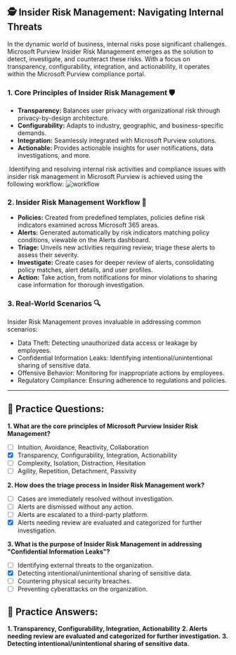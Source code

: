 ## **🕵️ Insider Risk Management: Navigating Internal Threats**

In the dynamic world of business, internal risks pose significant challenges. Microsoft Purview Insider Risk Management emerges as the solution to detect, investigate, and counteract these risks. With a focus on transparency, configurability, integration, and actionability, it operates within the Microsoft Purview compliance portal.

### **1. Core Principles of Insider Risk Management** 🛡️

- **Transparency:** Balances user privacy with organizational risk through privacy-by-design architecture.
- **Configurability:** Adapts to industry, geographic, and business-specific demands.
- **Integration:** Seamlessly integrated with Microsoft Purview solutions.
- **Actionable:** Provides actionable insights for user notifications, data investigations, and more.

 Identifying and resolving internal risk activities and compliance issues with insider risk management in Microsoft Purview is achieved using the following workflow:
![workflow](https://learn.microsoft.com/en-us/training/wwl-sci/describe-insider-risk-capabilities-microsoft-365/media/2-insider-risk-management-workflow-expanded.png#lightbox)
### **2. Insider Risk Management Workflow** 🔄

- **Policies:** Created from predefined templates, policies define risk indicators examined across Microsoft 365 areas.
- **Alerts:** Generated automatically by risk indicators matching policy conditions, viewable on the Alerts dashboard.
- **Triage:** Unveils new activities requiring review; triage these alerts to assess their severity.
- **Investigate:** Create cases for deeper review of alerts, consolidating policy matches, alert details, and user profiles.
- **Action:** Take action, from notifications for minor violations to sharing case information for thorough investigation.

### **3. Real-World Scenarios** 🔍

Insider Risk Management proves invaluable in addressing common scenarios:

- Data Theft: Detecting unauthorized data access or leakage by employees.
- Confidential Information Leaks: Identifying intentional/unintentional sharing of sensitive data.
- Offensive Behavior: Monitoring for inappropriate actions by employees.
- Regulatory Compliance: Ensuring adherence to regulations and policies.

---

## **🧠 Practice Questions:**

**1. What are the core principles of Microsoft Purview Insider Risk Management?**
   - [ ] Intuition, Avoidance, Reactivity, Collaboration
   - [x] Transparency, Configurability, Integration, Actionability
   - [ ] Complexity, Isolation, Distraction, Hesitation
   - [ ] Agility, Repetition, Detachment, Passivity

**2. How does the triage process in Insider Risk Management work?**
   - [ ] Cases are immediately resolved without investigation.
   - [ ] Alerts are dismissed without any action.
   - [ ] Alerts are escalated to a third-party platform.
   - [x] Alerts needing review are evaluated and categorized for further investigation.

**3. What is the purpose of Insider Risk Management in addressing "Confidential Information Leaks"?**
   - [ ] Identifying external threats to the organization.
   - [x] Detecting intentional/unintentional sharing of sensitive data.
   - [ ] Countering physical security breaches.
   - [ ] Preventing cyberattacks on the organization.

## **🔑 Practice Answers:**

**1. Transparency, Configurability, Integration, Actionability**
**2. Alerts needing review are evaluated and categorized for further investigation.**
**3. Detecting intentional/unintentional sharing of sensitive data.**